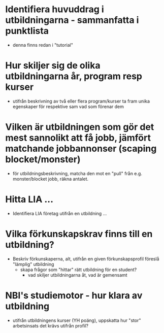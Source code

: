 
# Identifiera huvuddrag i utbildningarna - sammanfatta i punktlista
- denna finns redan i "tutorial"

# Hur skiljer sig de olika utbildningarna år, program resp kurser

- utifrån beskrivning av två eller flera program/kurser ta fram unika egenskaper för respektive sam vad som förenar dem


# Vilken är utbildningen som gör det mest sannolikt att få jobb, jämfört matchande jobbannonser (scaping blocket/monster)

- för utbildningsbeskrivning, matcha den mot en "pull" från e.g. monster/blocket jobb, räkna antalet. 

# Hitta LIA ...

- Identifiera LIA företag utifrån en utbildning ...

# Vilka förkunskapskrav finns till en utbildning?

- Beskriv förkunskaperna, alt, utifrån en given förkunskapsprofil föreslå "lämplig" utbildning
    - skapa frågor som "hittar" rätt utbildning för en student?
       - vad skiljer utbildningarna åt, vad är gemensamt 

# NBI's studiemotor - hur klara av utbildning 
- utifrån utbildningens kurser (YH poäng), uppskatta hur "stor" arbetsinsats det krävs utifrån profil?




